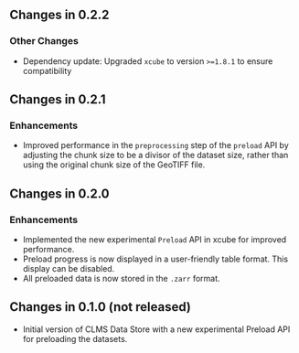 ## Changes in 0.2.2

### Other Changes

* Dependency update: Upgraded `xcube` to version `>=1.8.1` to ensure
  compatibility

## Changes in 0.2.1

### Enhancements

* Improved performance in the `preprocessing` step of the `preload` API by
  adjusting the chunk size to be a divisor of the dataset size, rather than using
  the original chunk size of the GeoTIFF file.

## Changes in 0.2.0

### Enhancements

* Implemented the new experimental `Preload` API in xcube for improved
  performance.
* Preload progress is now displayed in a user-friendly table format. This
  display can be disabled.
* All preloaded data is now stored in the `.zarr` format.

## Changes in 0.1.0 (not released)

* Initial version of CLMS Data Store with a new experimental Preload API for
  preloading the datasets.
